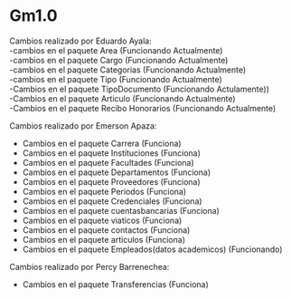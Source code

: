 # Gm1.0
Cambios realizado por Eduardo Ayala: <br>
-cambios en el paquete Area (Funcionando Actualmente)<br>
-cambios en el paquete Cargo (Funcionando Actualmente)<br>
-cambios en el paquete Categorias (Funcionando Actualmente)<br>
-cambios en el paquete Tipo (Funcionando Actualmente)<br>
-Cambios en el paquete TipoDocumento (Funcionando Actulamente))<br>
-Cambios en el paquete Articulo (Funcionando Actualmente)<br>
-Cambios en el paquete Recibo Honorarios (Funcionando Actualmente)<br>

Cambios realizado por Emerson Apaza:
- Cambios en el paquete Carrera (Funciona)
- Cambios en el paquete Instituciones (Funciona)
- Cambios en el paquete Facultades (Funciona)
- Cambios en el paquete Departamentos (Funciona)
- Cambios en el paquete Proveedores (Funciona)
- Cambios en el paquete Periodos (Funciona)
- Cambios en el paquete Credenciales (Funciona)
- Cambios en el paquete cuentasbancarias (Funciona)
- Cambios en el paquete viaticos (Funciona)
- Cambios en el paquete contactos (Funciona)
- Cambios en el paquete articulos (Funciona)
- Cambios en el paquete Empleados(datos academicos) (Funcionando)

Cambios realizado por Percy Barrenechea:
- Cambios en el paquete Transferencias (Funciona)

